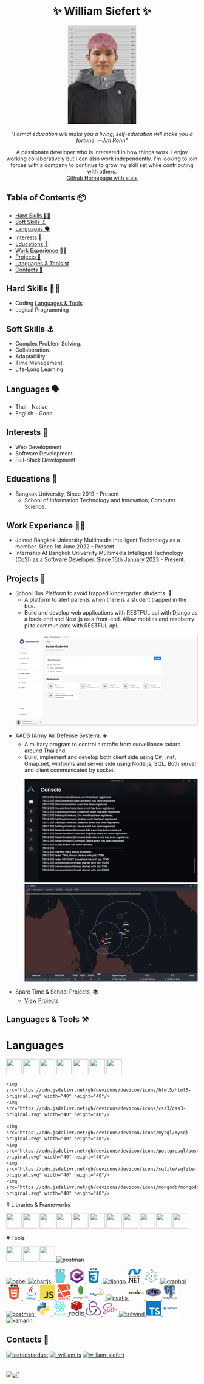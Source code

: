 <h1 align="center">✨ William Siefert ✨</h1>
<p align="center">
    <img src="./images/profile.png" width="180px"/>
</p>
<p align="center" >
    <i>
        "Formal education will make you a living; self-education will make you a fortune. --Jim Rohn"
    </i>
</p>
<p align="center">
A passionate developer who is interested in how things work. I enjoy working collaboratively but I can also work independently. I’m looking to join forces with a company to continue to grow my skill set while contributing with others.
<br/>
<a align="center" href="https://github.com/king-glitch">Github Homepage with stats</a>
<br/>

## Table of Contents 📦

-   [Hard Skills 🤹🏻](#hard-skills-)
-   [Soft Skills ⚓](#soft-skills-)
-   [Languages 🗣️](#languages-)
-   [Interests 🤖](#interests-)
-   [Educations 🏫](#educations-)
-   [Work Experience 🧑‍💼](#work-experience-)
-   [Projects 🚧](#projects-)
-   [Languages & Tools ⚒️](#languages--tools-%EF%B8%8F)
-   [Contacts 🐧](#contacts-)

## Hard Skills 🤹🏻

-   Coding [Languages & Tools](#languages--tools)
-   Logical Programming

## Soft Skills ⚓

-   Complex Problem Solving.
-   Collaboration.
-   Adaptability.
-   Time Management.
-   Life-Long Learning.

## Languages 🗣️

-   Thai - Native
-   English - Good

## Interests 🤖

-   Web Development
-   Software Development
-   Full-Stack Development

## Educations 🏫

-   Bangkok University, Since 2019 - Present
    -   School of Information Technology and Innovation, Computer Science.

## Work Experience 🧑‍💼

-   Joined Bangkok University Multimedia Intelligent Technology as a member. Since 1st June 2022 - Present.
-   Internship At Bangkok University Multimedia Intelligent Technology (CoSI) as a Software Developer. Since 16th January 2023 - Present.
## Projects 🚧

-   School Bus Platform to avoid trapped kindergarten students. 🚌
    -   A platform to alert parents when there is a student trapped in the bus.
    -   Build and develop web applications with RESTFUL api with Django as a back-end and Next.js as a front-end. Allow
        mobiles and raspberry pi to communicate with RESTFUL api.
    <p>
            <img src="./images/school-bus.png"/>
    </p>
-   AADS (Army Air Defense System). ✈️
    -   A military program to control aircrafts from surveillance radars around Thailand.
    -   Build, implement and develop both client side using C#, .net, Gmap.net, winforms and server side using Node.js,
        SQL. Both server and client communicated by socket. 
        <p>
            <img src="./images/aads-server.png"/>
            <img src="./images/adds-client.png"/>
        </p>
-   Spare Time & School Projects. 📚
    -   [View Projects](https://github.com/king-glitch?tab=repositories)

## Languages & Tools ⚒️

# Languages
<p align="left">
    <img src="https://cdn.jsdelivr.net/gh/devicons/devicon/icons/typescript/typescript-original.svg" width="40" height="40"/>          
    <img src="https://cdn.jsdelivr.net/gh/devicons/devicon/icons/javascript/javascript-original.svg" width="40" height="40"/>
    <img src="https://cdn.jsdelivr.net/gh/devicons/devicon/icons/python/python-original.svg" width="40" height="40"/>          
    <img src="https://cdn.jsdelivr.net/gh/devicons/devicon/icons/csharp/csharp-original.svg" width="40" height="40"/>          
    <img src="https://cdn.jsdelivr.net/gh/devicons/devicon/icons/java/java-original.svg" width="40" height="40"/>
    <img src="https://cdn.jsdelivr.net/gh/devicons/devicon/icons/go/go-original.svg" width="40" height="40"/>
    <img src="https://cdn.jsdelivr.net/gh/devicons/devicon/icons/php/php-original.svg" width="40" height="40"/>

    <img src="https://cdn.jsdelivr.net/gh/devicons/devicon/icons/html5/html5-original.svg" width="40" height="40"/>
    <img src="https://cdn.jsdelivr.net/gh/devicons/devicon/icons/css3/css3-original.svg" width="40" height="40"/>

    <img src="https://cdn.jsdelivr.net/gh/devicons/devicon/icons/mysql/mysql-original.svg" width="40" height="40"/>
    <img src="https://cdn.jsdelivr.net/gh/devicons/devicon/icons/postgresql/postgresql-original.svg" width="40" height="40"/>                    
    <img src="https://cdn.jsdelivr.net/gh/devicons/devicon/icons/sqlite/sqlite-original.svg" width="40" height="40"/>
    <img src="https://cdn.jsdelivr.net/gh/devicons/devicon/icons/mongodb/mongodb-original.svg" width="40" height="40"/>
</p>
# Libraries & Frameworks
<p align="left">
    <img src="https://cdn.jsdelivr.net/gh/devicons/devicon/icons/react/react-original.svg" width="40" height="40"/>
    <img src="https://cdn.jsdelivr.net/gh/devicons/devicon/icons/nextjs/nextjs-original.svg" width="40" height="40"/>
    <img src="https://cdn.jsdelivr.net/gh/devicons/devicon/icons/electron/electron-original.svg" width="40" height="40"/>
    <img src="https://cdn.jsdelivr.net/gh/devicons/devicon/icons/express/express-original.svg" width="40" height="40"/>
    <img src="https://cdn.jsdelivr.net/gh/devicons/devicon/icons/tailwindcss/tailwindcss-original-wordmark.svg" width="40" height="40"/>
    <img src="https://cdn.jsdelivr.net/gh/devicons/devicon/icons/dotnetcore/dotnetcore-original.svg" width="40" height="40"/>
    <img src="https://cdn.jsdelivr.net/gh/devicons/devicon/icons/laravel/laravel-plain.svg" width="40" height="40"/>
    <img src="https://cdn.jsdelivr.net/gh/devicons/devicon/icons/xamarin/xamarin-original.svg"width="40" height="40"/>
    <img src="https://cdn.jsdelivr.net/gh/devicons/devicon/icons/django/django-plain.svg" width="40" height="40"/>
    <img src="https://cdn.jsdelivr.net/gh/devicons/devicon/icons/discordjs/discordjs-original.svg" width="40" height="40"/>
    <img src="https://cdn.jsdelivr.net/gh/devicons/devicon/icons/webpack/webpack-original.svg" width="40" height="40"/>
</p>
# Tools
<p align="left">
    <img src="https://cdn.jsdelivr.net/gh/devicons/devicon/icons/github/github-original.svg" width="40" height="40" />
    <img src="https://cdn.jsdelivr.net/gh/devicons/devicon/icons/vscode/vscode-original.svg" width="40" height="40"/>
    <img src="https://cdn.jsdelivr.net/gh/devicons/devicon/icons/jetbrains/jetbrains-original.svg" width="40" height="40"/>
    <img src="https://www.vectorlogo.zone/logos/getpostman/getpostman-icon.svg" alt="postman" width="40" height="40"/>
</p>

<p align="left"> <a href="https://babeljs.io/" target="_blank" rel="noreferrer"> <img src="https://www.vectorlogo.zone/logos/babeljs/babeljs-icon.svg" alt="babel" width="40" height="40"/> </a> <a href="https://www.chartjs.org" target="_blank" rel="noreferrer"> <img src="https://www.chartjs.org/media/logo-title.svg" alt="chartjs" width="40" height="40"/> </a> <a href="https://www.w3schools.com/go/" target="_blank" rel="noreferrer"> <img src="https://raw.githubusercontent.com/devicons/devicon/master/icons/go/go-original.svg" alt="csharp" width="40" height="40"/> </a><a href="https://www.w3schools.com/cs/" target="_blank" rel="noreferrer"> <img src="https://raw.githubusercontent.com/devicons/devicon/master/icons/csharp/csharp-original.svg" alt="csharp" width="40" height="40"/> </a> <a href="https://www.w3schools.com/css/" target="_blank" rel="noreferrer"> <img src="https://raw.githubusercontent.com/devicons/devicon/master/icons/css3/css3-original-wordmark.svg" alt="css3" width="40" height="40"/> </a> <a href="https://www.djangoproject.com/" target="_blank" rel="noreferrer"> <img src="https://cdn.worldvectorlogo.com/logos/django.svg" alt="django" width="40" height="40"/> </a> <a href="https://dotnet.microsoft.com/" target="_blank" rel="noreferrer"> <img src="https://raw.githubusercontent.com/devicons/devicon/master/icons/dot-net/dot-net-original-wordmark.svg" alt="dotnet" width="40" height="40"/> </a> <a href="https://www.electronjs.org" target="_blank" rel="noreferrer"> <img src="https://raw.githubusercontent.com/devicons/devicon/master/icons/electron/electron-original.svg" alt="electron" width="40" height="40"/> </a> <a href="https://graphql.org" target="_blank" rel="noreferrer"> <img src="https://www.vectorlogo.zone/logos/graphql/graphql-icon.svg" alt="graphql" width="40" height="40"/> </a> <a href="https://www.w3.org/html/" target="_blank" rel="noreferrer"> <img src="https://raw.githubusercontent.com/devicons/devicon/master/icons/html5/html5-original-wordmark.svg" alt="html5" width="40" height="40"/> </a> <a href="https://www.java.com" target="_blank" rel="noreferrer"> <img src="https://raw.githubusercontent.com/devicons/devicon/master/icons/java/java-original.svg" alt="java" width="40" height="40"/> </a> <a href="https://developer.mozilla.org/en-US/docs/Web/JavaScript" target="_blank" rel="noreferrer"> <img src="https://raw.githubusercontent.com/devicons/devicon/master/icons/javascript/javascript-original.svg" alt="javascript" width="40" height="40"/> </a> <a href="https://laravel.com/" target="_blank" rel="noreferrer"> <img src="https://raw.githubusercontent.com/devicons/devicon/master/icons/laravel/laravel-plain-wordmark.svg" alt="laravel" width="40" height="40"/> </a> <a href="https://www.mongodb.com/" target="_blank" rel="noreferrer"> <img src="https://raw.githubusercontent.com/devicons/devicon/master/icons/mongodb/mongodb-original-wordmark.svg" alt="mongodb" width="40" height="40"/> </a> <a href="https://www.mysql.com/" target="_blank" rel="noreferrer"> <img src="https://raw.githubusercontent.com/devicons/devicon/master/icons/mysql/mysql-original-wordmark.svg" alt="mysql" width="40" height="40"/> </a> <a href="https://nextjs.org/" target="_blank" rel="noreferrer"> <img src="https://cdn.worldvectorlogo.com/logos/nextjs-2.svg" alt="nextjs" width="40" height="40"/> </a> <a href="https://nodejs.org" target="_blank" rel="noreferrer"> <img src="https://raw.githubusercontent.com/devicons/devicon/master/icons/nodejs/nodejs-original-wordmark.svg" alt="nodejs" width="40" height="40"/> </a> <a href="https://www.php.net" target="_blank" rel="noreferrer"> <img src="https://raw.githubusercontent.com/devicons/devicon/master/icons/php/php-original.svg" alt="php" width="40" height="40"/> </a> <a href="https://www.postgresql.org" target="_blank" rel="noreferrer"> <img src="https://raw.githubusercontent.com/devicons/devicon/master/icons/postgresql/postgresql-original-wordmark.svg" alt="postgresql" width="40" height="40"/> </a> <a href="https://postman.com" target="_blank" rel="noreferrer"> <img src="https://www.vectorlogo.zone/logos/getpostman/getpostman-icon.svg" alt="postman" width="40" height="40"/> </a> <a href="https://www.python.org" target="_blank" rel="noreferrer"> <img src="https://raw.githubusercontent.com/devicons/devicon/master/icons/python/python-original.svg" alt="python" width="40" height="40"/> </a> <a href="https://reactjs.org/" target="_blank" rel="noreferrer"> <img src="https://raw.githubusercontent.com/devicons/devicon/master/icons/react/react-original-wordmark.svg" alt="react" width="40" height="40"/> </a> <a href="https://redis.io" target="_blank" rel="noreferrer"> <img src="https://raw.githubusercontent.com/devicons/devicon/master/icons/redis/redis-original-wordmark.svg" alt="redis" width="40" height="40"/> </a> <a href="https://redux.js.org" target="_blank" rel="noreferrer"> <img src="https://raw.githubusercontent.com/devicons/devicon/master/icons/redux/redux-original.svg" alt="redux" width="40" height="40"/> </a> <a href="https://sass-lang.com" target="_blank" rel="noreferrer"> <img src="https://raw.githubusercontent.com/devicons/devicon/master/icons/sass/sass-original.svg" alt="sass" width="40" height="40"/> </a> <a href="https://tailwindcss.com/" target="_blank" rel="noreferrer"> <img src="https://www.vectorlogo.zone/logos/tailwindcss/tailwindcss-icon.svg" alt="tailwind" width="40" height="40"/> </a> <a href="https://www.typescriptlang.org/" target="_blank" rel="noreferrer"> <img src="https://raw.githubusercontent.com/devicons/devicon/master/icons/typescript/typescript-original.svg" alt="typescript" width="40" height="40"/> </a> <a href="https://webpack.js.org" target="_blank" rel="noreferrer"> <img src="https://raw.githubusercontent.com/devicons/devicon/d00d0969292a6569d45b06d3f350f463a0107b0d/icons/webpack/webpack-original-wordmark.svg" alt="webpack" width="40" height="40"/> </a> <a href="https://dotnet.microsoft.com/apps/xamarin" target="_blank" rel="noreferrer"> <img src="https://raw.githubusercontent.com/detain/svg-logos/780f25886640cef088af994181646db2f6b1a3f8/svg/xamarin.svg" alt="xamarin" width="40" height="40"/> </a>

## Contacts 🐧

<a href="https://fb.com/lostedstardust" target="_blank"><img align="center" src="https://raw.githubusercontent.com/rahuldkjain/github-profile-readme-generator/master/src/images/icons/Social/facebook.svg" alt="lostedstardust" height="30" width="40" /></a>
<a href="https://instagram.com/_william.ts" target="_blank"><img align="center" src="https://raw.githubusercontent.com/rahuldkjain/github-profile-readme-generator/master/src/images/icons/Social/instagram.svg" alt="_william.ts" height="30" width="40" /></a>
<a href="https://linkedin.com/in/william-siefert" target="_blank"><img align="center" src="https://raw.githubusercontent.com/rahuldkjain/github-profile-readme-generator/master/src/images/icons/Social/linked-in-alt.svg" alt="william-siefert" height="30" width="40" /></a>
<br/>
<br/>
<br/>
<a href="https://media2.giphy.com/media/bAQH7WXKqtIBrPs7sR/giphy.gif?cid=ecf05e477heklochdsb3hge5z6v1msanxjyrbb2un2j93b2c&rid=giphy.gif&ct=g" target="_blank"><img align="center" src="https://media2.giphy.com/media/bAQH7WXKqtIBrPs7sR/giphy.gif?cid=ecf05e477heklochdsb3hge5z6v1msanxjyrbb2un2j93b2c&rid=giphy.gif&ct=g" alt="gif"/></a>
